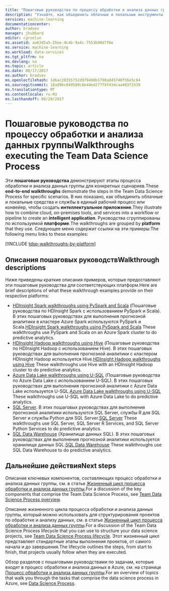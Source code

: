 ```yaml
---
title: "Пошаговые руководства по процессу обработки и анализа данных группы в Azure | Документация Майкрософт"
description: "Узнайте, как объединить облачные и локальные инструменты и службы в единый рабочий процесс или конвейер, чтобы создать интеллектуальное приложение."
services: machine-learning
documentationcenter: 
author: bradsev
manager: jhubbard
editor: cgronlun
ms.assetid: aa63d5a5-25ee-4c4b-9a4c-7553b98d7f6e
ms.service: machine-learning
ms.workload: data-services
ms.tgt_pltfrm: na
ms.devlang: na
ms.topic: article
ms.date: 08/17/2017
ms.author: bradsev
ms.openlocfilehash: 1d6ac28355752d979490b1790ad45748f56e5c84
ms.sourcegitcommit: 18ad9bc049589c8e44ed277f8f43dcaa483f3339
ms.translationtype: MT
ms.contentlocale: ru-RU
ms.lasthandoff: 08/29/2017
---
```

# <a name="walkthroughs-executing-the-team-data-science-process"></a><span data-ttu-id="8f5b0-103">Пошаговые руководства по процессу обработки и анализа данных группы</span><span class="sxs-lookup"><span data-stu-id="8f5b0-103">Walkthroughs executing the Team Data Science Process</span></span>

<span data-ttu-id="8f5b0-104">Эти **пошаговые руководства** демонстрируют этапы процесса обработки и анализа данных группы для конкретных сценариев.</span><span class="sxs-lookup"><span data-stu-id="8f5b0-104">These **end-to-end walkthroughs** demonstrate the steps in the Team Data Science Process for specific scenarios.</span></span> <span data-ttu-id="8f5b0-105">В них показано, как объединить облачные и локальные средства и службы в единый рабочий процесс или конвейер, чтобы создать **интеллектуальное приложение**.</span><span class="sxs-lookup"><span data-stu-id="8f5b0-105">They illustrate how to combine cloud, on-premises tools, and services into a workflow or pipeline to create an **intelligent application**.</span></span> <span data-ttu-id="8f5b0-106">Руководства сгруппированы по используемой **платформе**.</span><span class="sxs-lookup"><span data-stu-id="8f5b0-106">The walkthroughs are grouped by **platform** that they use.</span></span> <span data-ttu-id="8f5b0-107">Следующее меню содержит ссылки на эти примеры:</span><span class="sxs-lookup"><span data-stu-id="8f5b0-107">The following menu links to these examples:</span></span>

[!INCLUDE [tdsp-walkthroughs-by-platform](../../includes/tdsp-walkthroughs-by-platform.md)]


## <a name="walkthrough-descriptions"></a><span data-ttu-id="8f5b0-108">Описания пошаговых руководств</span><span class="sxs-lookup"><span data-stu-id="8f5b0-108">Walkthrough descriptions</span></span>

<span data-ttu-id="8f5b0-109">Ниже приведены краткие описания примеров, которые предоставляют эти пошаговые руководства для соответствующих платформ.</span><span class="sxs-lookup"><span data-stu-id="8f5b0-109">Here are brief descriptions of what these walkthrough examples provide on their respective platforms:</span></span>

- <span data-ttu-id="8f5b0-110">[HDInsight Spark walkthroughs using PySpark and Scala](data-science-process-walkthroughs-spark.md) (Пошаговые руководства по HDInsight Spark с использованием PySpark и Scala). В этих пошаговых руководствах для выполнения прогнозной аналитики в кластере Azure Spark используются PySpark и Scala.</span><span class="sxs-lookup"><span data-stu-id="8f5b0-110">[HDInsight Spark walkthroughs using PySpark and Scala](data-science-process-walkthroughs-spark.md) These walkthroughs use PySpark and Scala on an Azure Spark cluster to do predictive analytics.</span></span> 
- <span data-ttu-id="8f5b0-111">[HDInsight Hadoop walkthroughs using Hive](data-science-process-walkthroughs-hdinsight-hadoop.md) (Пошаговые руководства по HDInsight Hadoop с использованием Hive). В этих пошаговых руководствах для выполнения прогнозной аналитики с кластером HDInsight Hadoop используется Hive.</span><span class="sxs-lookup"><span data-stu-id="8f5b0-111">[HDInsight Hadoop walkthroughs using Hive](data-science-process-walkthroughs-hdinsight-hadoop.md) These walkthroughs use Hive with an HDInsight Hadoop cluster to do predictive analytics.</span></span>
- <span data-ttu-id="8f5b0-112">[Azure Data Lake walkthroughs using U-SQL](data-science-process-walkthroughs-azure-data-lake.md) (Пошаговые руководства по Azure Data Lake с использованием U-SQL). В этих пошаговых руководствах для выполнения прогнозной аналитики с Azure Data Lake используется U-SQL.</span><span class="sxs-lookup"><span data-stu-id="8f5b0-112">[Azure Data Lake walkthroughs using U-SQL](data-science-process-walkthroughs-azure-data-lake.md) These walkthroughs use U-SQL with Azure Data Lake to do predictive analytics.</span></span>
- <span data-ttu-id="8f5b0-113">[SQL Server](data-science-process-walkthroughs-sql-server.md). В этих пошаговых руководствах для выполнения прогнозной аналитики используются SQL Server, службы R для SQL Server и службы Python для SQL Server.</span><span class="sxs-lookup"><span data-stu-id="8f5b0-113">[SQL Server](data-science-process-walkthroughs-sql-server.md) These walkthroughs use SQL Server, SQL Server R Services, and SQL Server Python Services to do predictive analytics.</span></span>
- <span data-ttu-id="8f5b0-114">[SQL Data Warehouse](data-science-process-walkthroughs-sql-data-warehouse.md) (Хранилище данных SQL). В этих пошаговых руководствах для выполнения прогнозной аналитики используется хранилище данных SQL.</span><span class="sxs-lookup"><span data-stu-id="8f5b0-114">[SQL Data Warehouse](data-science-process-walkthroughs-sql-data-warehouse.md) These walkthroughs use SQL Data Warehouse to do predictive analytics.</span></span> 



## <a name="next-steps"></a><span data-ttu-id="8f5b0-115">Дальнейшие действия</span><span class="sxs-lookup"><span data-stu-id="8f5b0-115">Next steps</span></span>

<span data-ttu-id="8f5b0-116">Описание ключевых компонентов, составляющих процесс обработки и анализа данных группы, см. в статье [Жизненный цикл процесса обработки и анализа данных группы](data-science-process-overview.md).</span><span class="sxs-lookup"><span data-stu-id="8f5b0-116">For a discussion of the key components that comprise the Team Data Science Process, see [Team Data Science Process overview](data-science-process-overview.md).</span></span>

<span data-ttu-id="8f5b0-117">Описание жизненного цикла процесса обработки и анализа данных группы, который можно использовать для структурирования проектов по обработке и анализу данных, см. в статье [Жизненный цикл процесса обработки и анализа данных группы](data-science-process-lifecycle.md).</span><span class="sxs-lookup"><span data-stu-id="8f5b0-117">For a discussion of the Team Data Science Process lifecycle that you can use to structure your data science projects, see [Team Data Science Process lifecycle](data-science-process-lifecycle.md).</span></span> <span data-ttu-id="8f5b0-118">Этот жизненный цикл представляет стандартные этапы выполнения проектов, от самого начала и до завершения.</span><span class="sxs-lookup"><span data-stu-id="8f5b0-118">The lifecycle outlines the steps, from start to finish, that projects usually follow when they are executed.</span></span> 

<span data-ttu-id="8f5b0-119">Обзор разделов с пошаговыми руководствами по задачам, которые входят в процесс обработки и анализа данных в Azure, см. на странице [Процесс обработки и анализа данных группы](http://aka.ms/datascienceprocess).</span><span class="sxs-lookup"><span data-stu-id="8f5b0-119">For an overview of topics that walk you through the tasks that comprise the data science process in Azure, see [Data Science Process](http://aka.ms/datascienceprocess).</span></span> 

